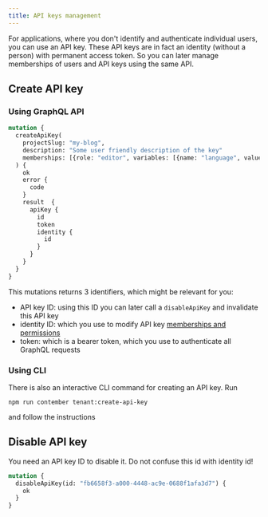 ```yaml
---
title: API keys management
---
```


For applications, where you don't identify and authenticate individual users, you can use an API key. These API keys are in fact an identity (without a person) with permanent access token. So you can later manage memberships of users and API keys using the same API.

## Create API key

### Using GraphQL API
```graphql
mutation {
  createApiKey(
    projectSlug: "my-blog",
    description: "Some user friendly description of the key"
    memberships: [{role: "editor", variables: [{name: "language", values: ["cs"]}]}]
  ) {
    ok
    error {
      code
    }
    result  {
      apiKey {
        id
        token
        identity {
          id
        }
      }
    }
  }
}
```

This mutations returns 3 identifiers, which might be relevant for you:
- API key ID: using this ID you can later call a `disableApiKey` and invalidate this API key
- identity ID: which you use to modify API key [memberships and permissions](memberships.md)
- token: which is a bearer token, which you use to authenticate all GraphQL requests

### Using CLI

There is also an interactive CLI command for creating an API key. Run
```
npm run contember tenant:create-api-key
``` 
and follow the instructions

## Disable API key

You need an API key ID to disable it. Do not confuse this id with identity id!

```graphql
mutation {
  disableApiKey(id: "fb6658f3-a000-4448-ac9e-0688f1afa3d7") {
    ok
  }
}
```
